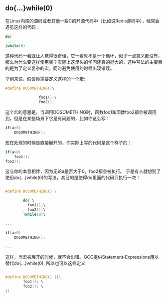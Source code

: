 ## do{...}while(0)

在Linux内核的源码或者其他一些C的开源代码中（比如说Redis源码中），经常会遇见这样的代码：
```cpp
do{
 ...
}while(0)
```
这种代码一看就让人觉得很奇怪，它一看就不是一个循环，似乎一点意义都没有，那么为什么要这样使用呢？实际上这里头的学问还真的挺大的，这种写法的主要目的是为了定义复杂的宏，同时避免使用的时候出现错误。

举例来说，假设你需要定义这样的一个宏:

```cpp
#define DOSOMETHING()\ 

               foo1();\   
               foo2();           
```

这个宏的意思是，当调用DOSOMETHING时，函数foo1和函数foo2都会被调用到，但是在某些场景下它是有问题的，比如你这么写：
```c
if(a>0)  
    DOSOMETHING();
```
宏在处理的时候是直接展开的，你实际上写的代码是这个样子的：
```c
if(a>0)  
    foo1();  
foo2();
```
这与你的本意相悖，因为无论a是否大于0，foo2都会被执行。
于是有人就想到了使用do{...}while(0)的写法，其目的是使得do里面的代码只执行一次：

```c

#define DOSOMETHING() \  

        do{ \  
          foo1();\  
          foo2();\  
        }while(0)\  
    
...
 
if(a>0)  
    DOSOMETHING();
 
...
```
这样，当宏被展开的时候，就不会出错。GCC提供Statement-Expressions用以替代do{...}while(0);
所以也可以这样定义:
```c

#define DOSOMETHING() ({\    
        foo1(); \  
        foo2(); \  
})

```
